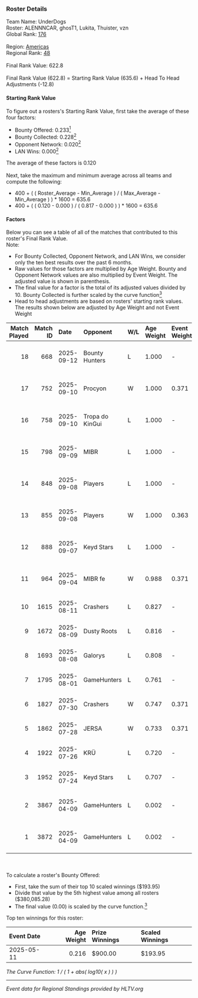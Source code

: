 ### Roster Details<br />
Team Name: UnderDogs<br />
Roster: ALENNNCAR, ghosT1, Lukita, Thuister, vzn<br />
Global Rank: [176](../../standings_global_2025_10_06.md)<br />
<br />
Region: [Americas]( ../../standings_americas_2025_10_06.md)<br />
Regional Rank: [48]( ../../standings_americas_2025_10_06.md)<br />
<br />
Final Rank Value:  622.8<br />
<br />
Final Rank Value (622.8) = Starting Rank Value (635.6) + Head To Head Adjustments (-12.8)<br />

#### Starting Rank Value<br />
To figure out a rosters's Starting Rank Value, first take the average of these four factors:<br />
- Bounty Offered: 0.233[<sup>1</sup>](#table2)
- Bounty Collected: 0.228[<sup>2</sup>](#table1)
- Opponent Network: 0.020[<sup>2</sup>](#table1)
- LAN Wins: 0.000[<sup>2</sup>](#table1)

The average of these factors is 0.120<br />
<br />
Next, take the maximum and minimum average across all teams and compute the following:<br />
- 400 + ( ( Roster_Average - Min_Average ) / ( Max_Average - Min_Average ) ) * 1600 = 635.6
- 400 + ( ( 0.120 - 0.000 ) / ( 0.817 - 0.000 ) ) * 1600 = 635.6


#### Factors<br />
Below you can see a table of all of the matches that contributed to this roster's Final Rank Value.<br />
Note:<br />

- For Bounty Collected, Opponent Network, and LAN Wins, we consider only the ten best results over the past 6 months.
- Raw values for those factors are multiplied by Age Weight. Bounty and Opponent Network values are also multiplied by Event Weight. The adjusted value is shown in parenthesis.
- The final value for a factor is the total of its adjusted values divided by 10. Bounty Collected is further scaled by the curve function[<sup>3</sup>](#curveFunction)
- Head to head adjustments are based on rosters' starting rank values. The results shown below are adjusted by Age Weight and not Event Weight
<span id="table1"></span><br />


| Match Played | Match ID | Date       | Opponent        | W/L | Age Weight | Event Weight | Bounty Collected | Opponent Network | LAN Wins  | H2H Adj. | Roster                                   |
| -: | -: | :- | :- | :- | :- | :- | :- | :- | :- | -: | :- |
|           18 |      668 | 2025-09-12 | Bounty Hunters  | L   | 1.000      | -            | -                | -                | -         |    -8.00 | ALENNNCAR, ghosT1, Lukita, Thuister, vzn |
|           17 |      752 | 2025-09-10 | Procyon         | W   | 1.000      | 0.371        | 0.004 (0.001)    | 0.149 (0.055)    | 0 (0.000) |    21.06 | ALENNNCAR, ghosT1, Lukita, Thuister, vzn |
|           16 |      758 | 2025-09-10 | Tropa do KinGui | L   | 1.000      | -            | -                | -                | -         |   -14.64 | ALENNNCAR, ghosT1, Lukita, Thuister, vzn |
|           15 |      798 | 2025-09-09 | MIBR            | L   | 1.000      | -            | -                | -                | -         |    -0.28 | ALENNNCAR, ghosT1, Lukita, Thuister, vzn |
|           14 |      848 | 2025-09-08 | Players         | L   | 1.000      | -            | -                | -                | -         |   -17.24 | ALENNNCAR, ghosT1, Lukita, Thuister, vzn |
|           13 |      855 | 2025-09-08 | Players         | W   | 1.000      | 0.363        | 0.000 (0.000)    | 0.229 (0.083)    | 0 (0.000) |    14.13 | ALENNNCAR, ghosT1, Lukita, Thuister, vzn |
|           12 |      888 | 2025-09-07 | Keyd Stars      | L   | 1.000      | -            | -                | -                | -         |    -2.26 | ALENNNCAR, ghosT1, Lukita, Thuister, vzn |
|           11 |      964 | 2025-09-04 | MIBR fe         | W   | 0.988      | 0.371        | 0.006 (0.002)    | 0.000 (0.000)    | 0 (0.000) |    12.06 | ALENNNCAR, ghosT1, Lukita, Thuister, vzn |
|           10 |     1615 | 2025-08-11 | Crashers        | L   | 0.827      | -            | -                | -                | -         |   -11.45 | Lukita, pkN, s1cko, Thuister, vzn        |
|            9 |     1672 | 2025-08-09 | Dusty Roots     | L   | 0.816      | -            | -                | -                | -         |    -3.40 | ALENNNCAR, Lukita, pkN, Thuister, vzn    |
|            8 |     1693 | 2025-08-08 | Galorys         | L   | 0.808      | -            | -                | -                | -         |    -6.52 | ALENNNCAR, Lukita, pkN, Thuister, vzn    |
|            7 |     1795 | 2025-08-01 | GameHunters     | L   | 0.761      | -            | -                | -                | -         |    -6.61 | ALENNNCAR, Lcs, Lukita, pkN, vzn         |
|            6 |     1827 | 2025-07-30 | Crashers        | W   | 0.747      | 0.371        | 0.001 (0.000)    | 0.182 (0.050)    | 0 (0.000) |    13.57 | ALENNNCAR, Lcs, Lukita, pkN, vzn         |
|            5 |     1862 | 2025-07-28 | JERSA           | W   | 0.733      | 0.371        | 0.000 (0.000)    | 0.057 (0.015)    | 0 (0.000) |     6.79 | ALENNNCAR, Lcs, Lukita, pkN, vzn         |
|            4 |     1922 | 2025-07-26 | KRÜ             | L   | 0.720      | -            | -                | -                | -         |    -7.57 | ALENNNCAR, Lcs, Lukita, pkN, vzn         |
|            3 |     1952 | 2025-07-24 | Keyd Stars      | L   | 0.707      | -            | -                | -                | -         |    -2.38 | ALENNNCAR, Lcs, Lukita, pkN, vzn         |
|            2 |     3867 | 2025-04-09 | GameHunters     | L   | 0.002      | -            | -                | -                | -         |    -0.02 | ALENNNCAR, CaPiM, Lukita, s1cko, vzn     |
|            1 |     3872 | 2025-04-09 | GameHunters     | L   | 0.002      | -            | -                | -                | -         |    -0.02 | ALENNNCAR, CaPiM, Lukita, s1cko, vzn     |

<br />
<span id="table2"></span><br />
To calculate a roster's Bounty Offered:<br />

- First, take the sum of their top 10 scaled winnings ($193.95)
- Divide that value by the 5th highest value among all rosters ($380,085.28)
- The final value (0.00) is scaled by the curve function.[<sup>3</sup>](#curveFunction)

Top ten winnings for this roster:<br />

| Event Date | Age Weight | Prize Winnings | Scaled Winnings |
| :- | -: | :- | :- |
| 2025-05-11 |      0.216 | $900.00        | $193.95         |


<span id="curveFunction"></span>_The Curve Function: 1 / ( 1 + abs( log10( x ) ) )_<br />

---
_Event data for Regional Standings provided by HLTV.org_<br />
